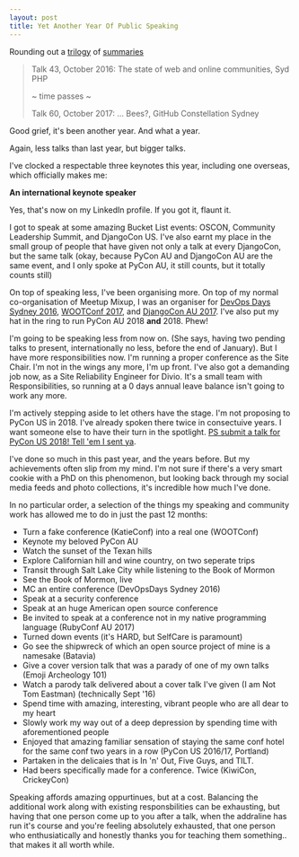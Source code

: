 ```yaml
---
layout: post
title: Yet Another Year Of Public Speaking
---
```


Rounding out a [trilogy](http://glasnt.com/blog/2015/11/04/a-year-of-public-speaking.html) of [summaries](http://glasnt.com/blog/2016/10/24/another-year-of-public-speaking.html)

> Talk 43, October 2016: The state of web and online communities, Syd PHP
>
> ~ time passes ~
>
> Talk 60, October 2017: ... Bees?, GitHub Constellation Sydney


Good grief, it's been another year. And what a year. 

Again, less talks than last year, but bigger talks. 

I've clocked a respectable three keynotes this year, including one overseas, which officially makes me: 

**An international keynote speaker**

Yes, that's now on my LinkedIn profile. If you got it, flaunt it. 

I got to speak at some amazing Bucket List events: OSCON, Community Leadership Summit, and DjangoCon US. I've also earnt my place in the small group of people that have given not only a talk at every DjangoCon, but the same talk (okay, because PyCon AU and DjangoCon AU are the same event, and I only spoke at PyCon AU, it still counts, but it totally counts still)

On top of speaking less, I've been organising more. On top of my normal co-organisation of Meetup Mixup, I was an organiser for [DevOps Days Sydney 2016](https://www.devopsdays.org/events/2016-sydney/welcome/), [WOOTConf 2017](https://opensource.com/article/17/1/women-open-technology-miniconf), and [DjangoCon AU 2017](https://2017.djangocon.com.au). I've also put my hat in the ring to run PyCon AU 2018 **and** 2018. Phew!

I'm going to be speaking less from now on. (She says, having two pending talks to present, internationally no less, before the end of January). But I have more responsibilities now. I'm running a proper conference as the Site Chair. I'm not in the wings any more, I'm up front. I've also got a demanding job now, as a Site Reliability Engineer for Divio. It's a small team with Responsibilities, so running at a 0 days annual leave balance isn't going to work any more. 

I'm actively stepping aside to let others have the stage. I'm not proposing to PyCon US in 2018. I've already spoken there twice in consectuive years. I want someone else to have their turn in the spotlight. [PS submit a talk for PyCon US 2018! Tell 'em I sent ya](https://us.pycon.org/2018/speaking/talks/). 

I've done so much in this past year, and the years before. But my achievements often slip from my mind. I'm not sure if there's a very smart cookie with a PhD on this phenomenon, but looking back through my social media feeds and photo collections, it's incredible how much I've done. 

In no particular order, a selection of the things my speaking and community work has allowed me to do in just the past 12 months: 
 * Turn a fake conference (KatieConf) into a real one (WOOTConf)
 * Keynote my beloved PyCon AU 
 * Watch the sunset of the Texan hills
 * Explore Californian hill and wine country, on two seperate trips
 * Transit through Salt Lake City while listening to the Book of Mormon
 * See the Book of Mormon, live
 * MC an entire conference (DevOpsDays Sydney 2016)
 * Speak at a security conference
 * Speak at an huge American open source conference
 * Be invited to speak at a conference not in my native programming language (RubyConf AU 2017)
 * Turned down events (it's HARD, but SelfCare is paramount)
 * Go see the shipwreck of which an open source project of mine is a namesake (Batavia)
 * Give a cover version talk that was a parady of one of my own talks (Emoji Archeology 101)
 * Watch a parody talk delivered about a cover talk I've given (I am Not Tom Eastman) (technically Sept '16)
 * Spend time with amazing, interesting, vibrant people who are all dear to my heart
 * Slowly work my way out of a deep depression by spending time with aforementioned people
 * Enjoyed that amazing familiar sensation of staying the same conf hotel for the same conf two years in a row (PyCon US 2016/17, Portland)
 * Partaken in the delicaies that is In 'n' Out, Five Guys, and TILT. 
 * Had beers specifically made for a conference. Twice (KiwiCon, CrickeyCon)


Speaking affords amazing oppurtinues, but at a cost. Balancing the additional work along with existing responsbilities can be exhausting, but having that one person come up to you after a talk, when the addraline has run it's course and you're feeling absolutely exhausted, that one person who enthusiatically and honestly thanks you for teaching them something.. that makes it all worth while. 
